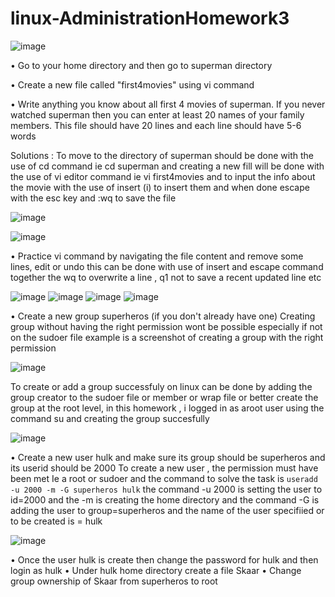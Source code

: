 # linux-AdministrationHomework3
![image](https://github.com/user-attachments/assets/fd8816f9-f80b-4039-b5d0-e700131174d3)

•	Go to your home directory and then go to superman directory

•	Create a new file called "first4movies" using vi command

•	Write anything you know about all first 4 movies of superman.  If you never watched superman then you can enter at least 20 names of your family members.  This file should have 20 lines and each line should have 5-6 words

Solutions : To move to the directory of superman should be done with the use of cd command ie cd superman and creating a new fill will be done with the use of vi editor command ie vi first4movies and to input the info about the movie with the use of insert (i) to insert them and when done escape with the esc key and :wq to save the file 

![image](https://github.com/user-attachments/assets/971604bb-5462-42f2-91cb-3cda474ab7e9)

![image](https://github.com/user-attachments/assets/8896f95c-0c96-42b6-b51c-53c5dac07bee)

•	Practice vi command by navigating the file content and remove some lines, edit or undo
this can be done with use of insert and escape command together the wq to overwrite a line , q1  not to save a recent updated line etc

![image](https://github.com/user-attachments/assets/6f565cb3-0d6f-43d2-95bd-2dfe04632d41)
![image](https://github.com/user-attachments/assets/7b768eb6-08c9-4ea6-bc68-f72eeac53c04)
![image](https://github.com/user-attachments/assets/176f15a2-bd9c-42c5-b7af-e9cd9ab1028d)
![image](https://github.com/user-attachments/assets/696b1040-236d-4aa7-bed5-d968d1a0a517)

•	Create a new group superheros (if you don't already have one)
Creating group without having the right permission wont be possible especially if not on the sudoer file example is a screenshot of creating a group with the right permission 

![image](https://github.com/user-attachments/assets/c8ef42d3-e47e-4bca-bdcb-f89c1a2a11c9)

To create or add a group successfuly on linux can be done by adding the group creator to the sudoer file or member or wrap file or better create the group at the root level, in this homework , i logged in as aroot user using the command su and creating the group succesfully

![image](https://github.com/user-attachments/assets/eba4f57e-6e5d-44eb-b99b-b8b06e43ceb0)


•	Create a new user hulk and make sure its group should be superheros and its userid should be 2000
To create a new user , the permission must have been met Ie a root or sudoer and the command to solve the task is 
````useradd -u 2000 -m -G superheros hulk```` the command -u 2000 is setting the user to id=2000 and the -m is creating the home directory and the command -G is adding the user to group=superheros and the name of the user specifiied or to be created is = hulk

![image](https://github.com/user-attachments/assets/7b9ca798-5a3c-40fa-9ff4-8a555b133b90)


•	Once the user hulk is create then change the password for hulk and then login as hulk
•	Under hulk home directory create a file Skaar
•	Change group ownership of Skaar from superheros to root
